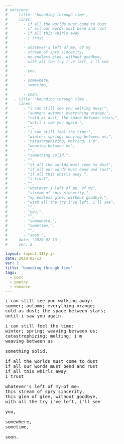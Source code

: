 ```yaml
---
# versions:
#   - title: 'bounding through time', 
#     lines:
#       - if all the worlds must come to dust
#       - if all our words must bend and rust
#       - if all this whirls away
#       - i trust
#       - 
#       - whatever's left of me, of my
#       - stream of spry sincerity,
#       - my endless glee, without goodbye,
#       - with all the try i've left, i'll see
#       - 
#       - you,
#       - 
#       - somewhere,
#       - sometime,
#       - 
#       - soon.
#   - title: 'bounding through time', 
#     lines:
#       - "i can still see you walking away:",
#       - "summer; autumn; everything orange;",
#       - "cold as dust; the space between stars;",
#       - "until i saw you again.",
#       - "",
#       - "i can still feel the time:",
#       - "winter; spring; weaving between us;",
#       - "catastrophizing; melting; i'm",
#       - "weaving between us",
#       - "",
#       - "something solid.",
#       - "",
#       - "if all the worlds must come to dust",
#       - "if all our words must bend and rust",
#       - "if all this whirls away ",
#       - "i trust",
#       - "",
#       - "whatever's left of me, of my",
#       - "stream of spry sincerity,",
#       - "my endless glee, without goodbye,",
#       - "with all the try i've left, i'll see",
#       - "",
#       - "you,",
#       - "",
#       - "somewhere,",
#       - "sometime,",
#       - "",
#       - "soon.",
#     date: '2020-02-13',
#     ver: 2
    
layout: layout.11ty.js
date: 2020-02-13
ver: 2
title: 'bounding through time'
tags:
  - post
  - poetry
  - romance
---
```

<pre>
i can still see you walking away:
summer; autumn; everything orange;
cold as dust; the space between stars;
until i saw you again.

i can still feel the time:
winter; spring; weaving between us;
catastrophizing; melting; i'm
weaving between us

something solid.

if all the worlds must come to dust
if all our words must bend and rust
if all this whirls away 
i trust

whatever's left of my—of me–
this stream of spry sincerity,
this glen of glee, without goodbye,
with all the try i've left, i'll see

you,

somewhere,
sometime,

soon.
</pre>
